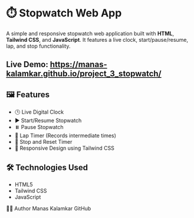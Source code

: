 
# ⏱️ Stopwatch Web App
A simple and responsive stopwatch web application built with **HTML**, **Tailwind CSS**, and **JavaScript**. It features a live clock, start/pause/resume, lap, and stop functionality.

## Live Demo: https://manas-kalamkar.github.io/project_3_stopwatch/

## 🖼️ Features

- 🕒 Live Digital Clock
- ▶️ Start/Resume Stopwatch
- ⏸️ Pause Stopwatch
- 🏁 Lap Timer (Records intermediate times)
- 🛑 Stop and Reset Timer
- 📱 Responsive Design using Tailwind CSS


## 🛠️ Technologies Used

- HTML5
- Tailwind CSS
- JavaScript
  
🧑‍💻 Author
Manas Kalamkar
GitHub
